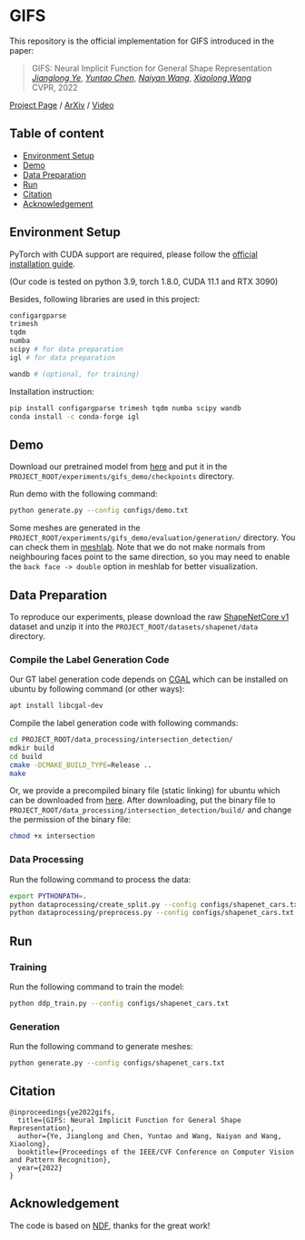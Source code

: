 # GIFS

This repository is the official implementation for GIFS introduced in the paper:

> GIFS: Neural Implicit Function for General Shape Representation  
> [*Jianglong Ye*](https://jianglongye.com/), [*Yuntao Chen*](https://scholar.google.com/citations?user=iLOoUqIAAAAJ), [*Naiyan Wang*](https://winsty.net/), [*Xiaolong Wang*](https://xiaolonw.github.io/)  
> CVPR, 2022

[Project Page](https://jianglongye.com/gifs/) / [ArXiv](https://arxiv.org/abs/2204.07126) / [Video](https://youtu.be/71luhEF75T0)

## Table of content

* [Environment Setup](#environment-setup)
* [Demo](#demo)
* [Data Preparation](#data-preparation)
* [Run](#run)
* [Citation](#citation)
* [Acknowledgement](#acknowledgement)

## Environment Setup

PyTorch with CUDA support are required, please follow the [official installation guide](https://pytorch.org/get-started/locally/). 

(Our code is tested on python 3.9, torch 1.8.0, CUDA 11.1 and RTX 3090)

Besides, following libraries are used in this project:

```sh
configargparse
trimesh
tqdm
numba
scipy # for data preparation
igl # for data preparation

wandb # (optional, for training)
```

Installation instruction:

```sh
pip install configargparse trimesh tqdm numba scipy wandb
conda install -c conda-forge igl
```

## Demo

Download our pretrained model from [here](https://drive.google.com/drive/folders/1RPhi2EqCw2NnlPAusohCeZiW136XpHsL?usp=sharing) and put it in the `PROJECT_ROOT/experiments/gifs_demo/checkpoints` directory.

Run demo with the following command:

```sh
python generate.py --config configs/demo.txt
```

Some meshes are generated in the `PROJECT_ROOT/experiments/gifs_demo/evaluation/generation/` directory. You can check them in [meshlab](https://www.meshlab.net/). Note that we do not make normals from neighbouring faces point to the same direction, so you may need to enable the `back face -> double` option in meshlab for better visualization.

## Data Preparation

To reproduce our experiments, please download the raw [ShapeNetCore v1](https://shapenet.org/) dataset and unzip it into the `PROJECT_ROOT/datasets/shapenet/data` directory.

### Compile the Label Generation Code

Our GT label generation code depends on [CGAL](https://www.cgal.org/) which can be installed on ubuntu by following command (or other ways):

```sh
apt install libcgal-dev
```

Compile the label generation code with following commands:

```sh
cd PROJECT_ROOT/data_processing/intersection_detection/
mdkir build
cd build
cmake -DCMAKE_BUILD_TYPE=Release ..
make
```

Or, we provide a precompiled binary file (static linking) for ubuntu which can be downloaded from [here](https://drive.google.com/drive/folders/12tprVMHvNpE0OwyW1g5HAkE2SdVndCj4?usp=sharing). After downloading, put the binary file to `PROJECT_ROOT/data_processing/intersection_detection/build/` and change the permission of the binary file:

```sh
chmod +x intersection
```

### Data Processing

Run the following command to process the data:

```sh
export PYTHONPATH=.
python dataprocessing/create_split.py --config configs/shapenet_cars.txt
python dataprocessing/preprocess.py --config configs/shapenet_cars.txt
```

## Run

### Training

Run the following command to train the model:

```sh
python ddp_train.py --config configs/shapenet_cars.txt 
```

### Generation

Run the following command to generate meshes:

```sh
python generate.py --config configs/shapenet_cars.txt
```

## Citation

```
@inproceedings{ye2022gifs,
  title={GIFS: Neural Implicit Function for General Shape Representation},
  author={Ye, Jianglong and Chen, Yuntao and Wang, Naiyan and Wang, Xiaolong},
  booktitle={Proceedings of the IEEE/CVF Conference on Computer Vision and Pattern Recognition},
  year={2022}
}
```

## Acknowledgement

The code is based on [NDF](https://github.com/jchibane/ndf/), thanks for the great work!
